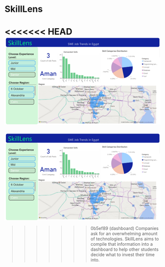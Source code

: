 # SkillLens
<<<<<<< HEAD
![dashboard](Documentation\assets\Dashboard.png)
=======
![dashboard](Documentation/assets/Dashboard.png)
>>>>>>> 0b5ef89 (dashboard)
Companies ask for an overwhelming amount of technologies. SkillLens aims to compile that information into a dashboard to help other students decide what to invest their time into.